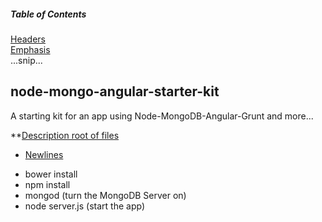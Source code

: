 ##### Table of Contents  
[Headers](#headers)  
[Emphasis](#emphasis)  
...snip...    
<a name="headers"/>

## node-mongo-angular-starter-kit
A starting kit for an app using Node-MongoDB-Angular-Grunt and more...

**[Description root of files](#headers) 
* [Newlines](#newlines)
- bower install
- npm install
- mongod (turn the MongoDB Server on)
- node server.js (start the app)
